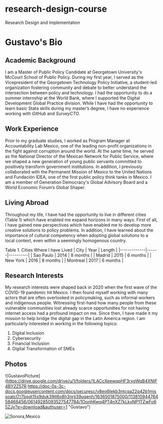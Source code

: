# research-design-course
Research Design and Implementation

Gustavo's Bio
=============

Academic Background
-------------
I am a Master of Public Policy Candidate at Georgetown University's McCourt School of Public Policy. During my first year, I served as the Vicepresident of the Georgetown Technology Policy Initiative, a student-led organization fostering community and debate to better understand the intersection between policy and technology. I had the opportunity to do a summer internship at the World Bank, where I supported the Digital Development Global Practice division. While I have had the opportunity to learn basic Stata skills during my master’s degree, I have no experience working with *GitHub* and *SurveyCTO*.

Work Experience
-------------
Prior to my graduate studies, I worked as Program Manager at Accountability Lab Mexico, one of the leading non-profit organizations in the fight against corruption around the world. At the same time, he served as the National Director of the Mexican Network for Public Service, where we shaped a new generation of young public servants committed to positively transform government institutions. In addition, I previously collaborated with the Permanent Mission of Mexico to the United Nations and Fundación IDEA, one of the first public policy think tanks in Mexico. I am a member of Generation Democracy's Global Advisory Board and a World Economic Forum’s Global Shaper. 

Living Abroad
-------------
Throughout my life, I have had the opportunity to live in different cities (Table 1) which have enabled me expand horizons in many ways. First of all, I have gained new perspectives which have enabled me to develop more creative solutions to policy problems. In addition, I have learned about the importance of cultural competency when adopting global solutions to a local context, even within a seemingly homogenous country. 

Table 1. Cities Where I have Lived
| City        | Year |  Length  |
|-------------|------|----------|
| Sao Paulo   | 2014 | 8 months |
| Madrid      | 2015 | 6 months |
| New York    | 2016 | 8 months |
| Montreal    | 2017 | 6 months |

Research Interests
-------------
My research interests were shaped back in 2020 when the first wave of the COVID-19 pandemic hit Mexico. I then found myself working with many actors that are often overlooked in policymaking, such as informal workers and indigenous people. Witnessing first-hand how many people from these vulnerable communities lost already scarce opportunities for not having internet access had a profound impact on me. Since then, I have made it my mission to help bridge the digital gap in the Latin America region. I am particularly interested in working in the following topics:

1. Digital Inclusion 
2. Cybersecurity
3. Financial Inclusion
4. Digital Transformation of SMEs

Photos
-------------
![GustavoPicture](https://drive.google.com/drive/u/1/folders/1LACcXeewqpHF3rxgWqB4XNlF4BY2Z57R
https://doc-0s-3c-docs.googleusercontent.com/docs/securesc/v8eo6lekb3ntcqa22q42b1mjssoatcl7/7bsgt15s9duk39it6o8h3nrjj39ugenh/1636501875000/11381094476458468456/06149285093527547784/1OonhKwq4PT4nXZ7kLkxNP1TZwFo65ZJy?e=download&authuser=1 "Gustavo")

![Sonora,Mexico](https://www.google.com/url?sa=i&url=https%3A%2F%2Fsunrise.maplogs.com%2Fsonora_mexico.1017.html&psig=AOvVaw1BalRn2CbE-5WcAcisLAd0&ust=1675002854444000&source=images&cd=vfe&ved=0CA8QjRxqFwoTCND0roS-6vwCFQAAAAAdAAAAABAD "Hometown")
